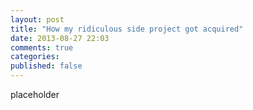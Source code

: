 ```yaml
---
layout: post
title: "How my ridiculous side project got acquired"
date: 2013-08-27 22:03
comments: true
categories:
published: false
---
```


placeholder
